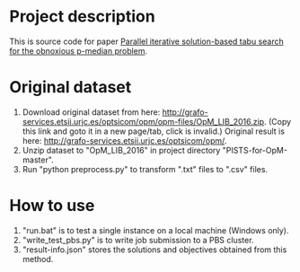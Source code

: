 # Project description
 This is source code for paper <a href="https://www.sciencedirect.com/science/article/abs/pii/S0305054820302720/">Parallel iterative solution-based tabu search for the obnoxious p-median problem</a>.

# Original dataset
1. Download original dataset from here: http://grafo-services.etsii.urjc.es/optsicom/opm/opm-files/OpM_LIB_2016.zip. (Copy this link and goto it in a new page/tab, click is invalid.) Original result is here: http://grafo-services.etsii.urjc.es/optsicom/opm/.
2. Unzip dataset to "OpM_LIB_2016" in project directory "PISTS-for-OpM-master".
3. Run "python preprocess.py" to transform ".txt" files to ".csv" files.

# How to use
1. "run.bat" is to test a single instance on a local machine (Windows only).
2. "write_test_pbs.py" is to write job submission to a PBS cluster.
3. "result-info.json" stores the solutions and objectives obtained from this method.
